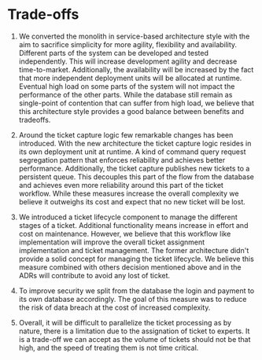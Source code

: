 # Trade-offs

1. We converted the monolith in service-based architecture style with the aim to sacrifice simplicity for more agility, flexibility and availability.
Different parts of the system can be developed and tested independently.
This will increase development agility and decrease time-to-market.
Additionally, the availability will be increased by the fact that more independent deployment units will be allocated at runtime.
Eventual high load on some parts of the system will not impact the performance of the other parts.
While the database still remain as single-point of contention that can suffer from high load, we believe that this architecture style provides a good balance between benefits and tradeoffs.

1. Around the ticket capture logic few remarkable changes has been introduced.
With the new architecture the ticket capture logic resides in its own deployment unit at runtime.
A kind of command query request segregation pattern that enforces reliability and achieves better performance.
Additionally, the ticket capture publishes new tickets to a persistent queue.
This decouples this part of the flow from the database and achieves even more reliability around this part of the ticket workflow.
While these measures increase the overall complexity we believe it outweighs its cost and expect that no new ticket will be lost.

3. We introduced a ticket lifecycle component to manage the different stages of a ticket.
Additional functionality means increase in effort and cost on maintenance. However, we believe that this workflow like implementation will improve the overall ticket assignment implementation and ticket management.
The former architecture didn't provide a solid concept for managing the ticket lifecycle.
We believe this measure combined with others decision mentioned above and in the ADRs will contribute to avoid any lost of ticket.

4. To improve security we split from the database the login and payment to its own database accordingly.
The goal of this measure was to reduce the risk of data breach at the cost of increased complexity.
   
5. Overall, it will be difficult to parallelize the ticket processing as by nature, there is a limitation due to the assignation of ticket to experts. It is a trade-off we can accept as the volume of tickets should not be that high, and the speed of treating them is not time critical.  
